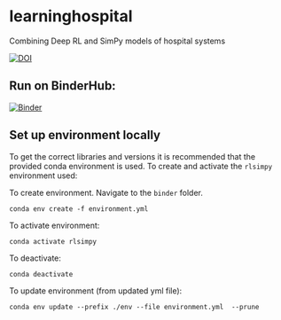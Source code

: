 # learninghospital
Combining Deep RL and SimPy models of hospital systems

[![DOI](https://zenodo.org/badge/277261877.svg)](https://zenodo.org/badge/latestdoi/277261877)

## Run on BinderHub:

[![Binder](https://mybinder.org/badge_logo.svg)](https://mybinder.org/v2/gh/MichaelAllen1966/learninghospital/master)


## Set up environment locally

To get the correct libraries and versions it is recommended that the provided conda environment is used. To create and activate the `rlsimpy` environment used:

To create environment. Navigate to the `binder` folder.

`conda env create -f environment.yml`

To activate environment:

`conda activate rlsimpy`

To deactivate:

`conda deactivate`

To update environment (from updated yml file):

`conda env update --prefix ./env --file environment.yml  --prune`
